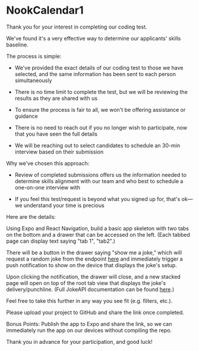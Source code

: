 # NookCalendar1

Thank you for your interest in completing our coding test. 

We've found it's a very effective way to determine our applicants' skills baseline.


The process is simple: 

- We've provided the exact details of our coding test to those we have selected, and the same information has been sent to each person simultaneously

- There is no time limit to complete the test, but we will be reviewing the results as they are shared with us

- To ensure the process is fair to all, we won't be offering assistance or guidance

- There is no need to reach out if you no longer wish to participate, now that you have seen the full details
- We will be reaching out to select candidates to schedule an 30-min interview based on their submission


Why we've chosen this approach:

- Review of completed submissions offers us the information needed to determine skills alignment with our team and who best to schedule a one-on-one interview with

- If you feel this test/request is beyond what you signed up for, that's ok—we understand your time is precious


Here are the details:

Using Expo and React Navigation, build a basic app skeleton with two tabs on the bottom and a drawer that can be accessed on the left. (Each tabbed page can display text saying "tab 1", "tab2".)

There will be a button in the drawer saying "show me a joke," which will request a random joke from the endpoint [here](https://v2.jokeapi.dev/joke/Any) and immediately trigger a push notification to show on the device that displays the joke's setup. 

Upon clicking the notification, the drawer will close, and a new stacked page will open on top of the root tab view that displays the joke's delivery/punchline. (Full JokeAPI documentation can be found [here](https://sv443.net/jokeapi/v2/).)

Feel free to take this further in any way you see fit (e.g. filters, etc.).

Please upload your project to GitHub and share the link once completed. 


Bonus Points: Publish the app to Expo and share the link, so we can immediately run the app on our devices without compiling the repo.


Thank you in advance for your participation, and good luck!
